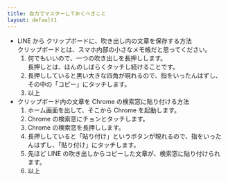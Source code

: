 ```yaml
---
title: 自力でマスターしておくべきこと
layout: default1
---
```

- LINE から クリップボードに、吹き出し内の文章を保存する方法  
  クリップボードとは、スマホ内部の小さなメモ帳だと思ってください。
  1. 何でもいいので、一つの吹き出しを長押しします。  
      長押しとは、ほんのしばらくタッチし続けることです。
  2. 長押ししていると黒い大きな四角が現れるので、指をいったんはずし、その中の「コピー」にタッチします。
  3. 以上
- クリップボード内の文章を Chrome の検索窓に貼り付ける方法  
  1. ホーム画面を出して、そこから Chrome を起動します。
  2. Chrome の検索窓にチョンとタッチします。
  3. Chrome の検索窓を長押しします。
  4. 長押ししていると「貼り付け」というボタンが現れるので、指をいったんはずし、「貼り付け」にタッチします。
  5. 先ほど LINE の吹き出しからコピーした文章が、検索窓に貼り付けられます。
  6. 以上

